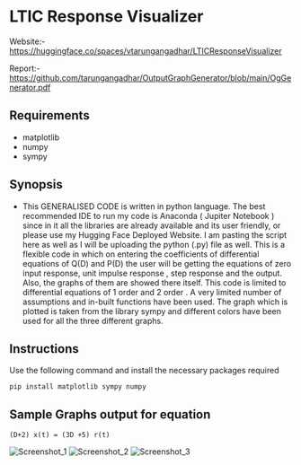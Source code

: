# LTIC Response Visualizer

Website:- https://huggingface.co/spaces/vtarungangadhar/LTICResponseVisualizer

Report:- https://github.com/tarungangadhar/OutputGraphGenerator/blob/main/OgGenerator.pdf

## Requirements

- matplotlib
- numpy
- sympy

## Synopsis

- This GENERALISED CODE is written in python language.
The best recommended IDE to run my code is
Anaconda ( Jupiter Notebook ) since in it all the
libraries are already available and its user friendly, or please use my Hugging Face Deployed Website.
I am pasting the script here as well as I will be
uploading the python (.py) file as well.
This is a flexible code in which on entering the
coefficients of differential equations of Q(D) and P(D)
the user will be getting the equations of zero input
response, unit impulse response , step response and
the output. Also, the graphs of them are showed there
itself.
This code is limited to differential equations of 1 order
and 2 order .
A very limited number of assumptions and in-built
functions have been used.
The graph which is plotted is taken from the library
sympy and different colors have been used for all the
three different graphs.

## Instructions
 Use the following command and install the necessary packages required
 ```
 pip install matplotlib sympy numpy

 ```
 ## Sample Graphs output for equation 
 ```
 (D+2) x(t) = (3D +5) r(t)
 ```
 ![Screenshot_1](https://user-images.githubusercontent.com/98305129/176999062-89e53f7d-ce72-45e4-af86-baad00585eb0.png)
![Screenshot_2](https://user-images.githubusercontent.com/98305129/176999067-e02940b5-592f-4d81-adda-3f72c6eb029e.png)
![Screenshot_3](https://user-images.githubusercontent.com/98305129/176999069-af957100-5e1a-4d2f-a832-345de51ccd8c.png)



